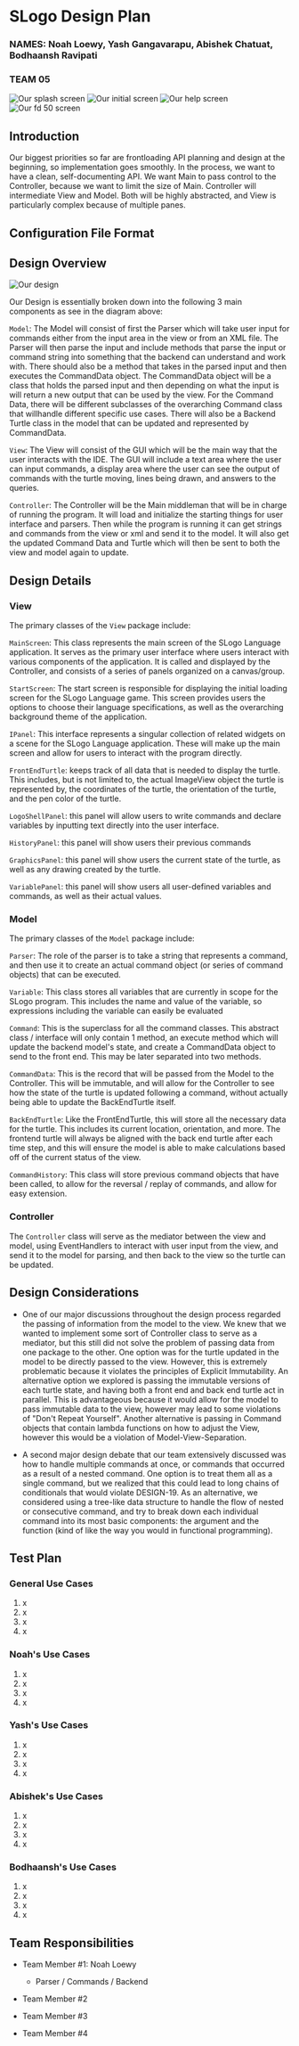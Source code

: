 # SLogo Design Plan
### NAMES: Noah Loewy, Yash Gangavarapu, Abishek Chatuat, Bodhaansh Ravipati

### TEAM 05

![Our splash screen](wireframe/SplashScreen.png)
![Our initial screen](wireframe/InitialScreen.png)
![Our help screen](wireframe/HelpWindow.png)
![Our fd 50 screen](wireframe/FD50Case.png)

## Introduction

Our biggest priorities so far are frontloading API planning and design at the beginning, so implementation goes smoothly. In the process, we want to have a clean, self-documenting API. We want Main to pass control to the Controller, because we want to limit the size of Main. Controller will intermediate View and Model. Both will be highly abstracted, and View is particularly complex because of multiple panes.

## Configuration File Format


## Design Overview

![Our design](images/DesignOverview.png) 

Our Design is essentially broken down into the following 3 main components as see in the diagram
above:

`Model`:
The Model will consist of first the Parser which will take user input for commands either from the
input area in the view or from an XML file. The Parser will then parse the input and include methods
that parse the input or command string into something that the backend can understand and work with.
There should also be a method that takes in the parsed input and then executes the CommandData
object. The CommandData object will be a class that holds the parsed input and then depending on
what the input is will return a new output that can be used by the view. For the Command Data, there
will be different subclasses of the overarching Command class that willhandle different specific use
cases. There will also be a Backend Turtle class in the model that can be updated and represented by
CommandData.

`View`:
The View will consist of the GUI which will be the main way that the user interacts with the IDE.
The GUI will include a text area where the user can input commands, a display area where the user
can see the output of commands with the turtle moving, lines being drawn, and answers to the
queries.

`Controller`:
The Controller will be the Main middleman that will be in charge of running the program. It will
load and initialize the starting things for user interface and parsers. Then while the program is
running it can get strings and commands from the view or xml and send it to the model. It will also
get the updated Command Data and Turtle which will then be sent to both the view and model again to
update.

## Design Details

### View

The primary classes of the `View` package include:

`MainScreen`: This class represents the main screen of the SLogo Language application. It serves as the primary user interface where users interact with various components of the application. It is called and displayed by the Controller, and consists of a series of panels organized on a canvas/group.

`StartScreen`: The start screen is responsible for displaying the initial loading screen for the SLogo Language game. This screen provides users the options to choose their language specifications, as well as the overarching background theme of the application.

`IPanel`: This interface represents a singular collection of related widgets on a scene for the SLogo Language application. These will make up the main screen and allow for users to interact with the program directly.

`FrontEndTurtle`: keeps track of all data that is needed to display the turtle. This includes, but is not limited to, the actual ImageView object the turtle is represented by, the coordinates of the turtle, the orientation of the turtle, and the pen color of the turtle.

`LogoShellPanel`: this panel will allow users to write commands and declare variables by inputting text directly into the user interface.

`HistoryPanel`: this panel will show users their previous commands

`GraphicsPanel`: this panel will show users the current state of the turtle, as well as any drawing created by the turtle. 

`VariablePanel`: this panel will show users all user-defined variables and commands, as well as their actual values.

### Model

The primary classes of the `Model` package include:

`Parser`: The role of the parser is to take a string that represents a command, and then use it to create an actual command object (or series of command objects) that can be executed. 

`Variable`: This class stores all variables that are currently in scope for the SLogo program. This includes the name and value of the variable, so expressions including the variable can easily be evaluated

`Command`: This is the superclass for all the command classes. This abstract class / interface will only contain 1 method, an execute method which will update the backend model's state, and create a CommandData object to send to the front end. This may be later separated into two methods.

`CommandData`: This is the record that will be passed from the Model to the Controller. This will be immutable, and will allow for the Controller to see how the state of the turtle is updated following a command, without actually being able to update the BackEndTurtle itself.

`BackEndTurtle`: Like the FrontEndTurtle, this will store all the necessary data for the turtle. This includes its current location, orientation, and more. The frontend turtle will always be aligned with the back end turtle after each time step, and this will ensure the model is able to make calculations based off of the current status of the view.

`CommandHistory`: This class will store previous command objects that have been called, to allow for the reversal / replay of commands, and allow for easy extension. 

### Controller

The `Controller` class will serve as the mediator between the view and model, using EventHandlers to interact with user input from the view, and send it to the model for parsing, and then back to the view so the turtle can be updated.
## Design Considerations

* One of our major discussions throughout the design process regarded the passing of information
  from the model to the view. We knew that we wanted to implement some sort of Controller class to
  serve as a mediator, but this still did not solve the problem of passing data from one package to
  the other. One option was for the turtle updated in the model to be directly passed to the view.
  However, this is extremely problematic because it violates the principles of Explicit
  Immutability. An alternative option we explored is passing the immutable versions of each turtle
  state, and having both a front end and back end turtle act in parallel. This is advantageous
  because it would allow for the model to pass immutable data to the view, however may lead to some
  violations of "Don't Repeat Yourself". Another alternative is passing in Command objects that
  contain lambda functions on how to adjust the View, however this would be a violation of
  Model-View-Separation.

* A second major design debate that our team extensively discussed was how to handle multiple
  commands at once, or commands that occurred as a result of a nested command. One option is to
  treat them all as a single command, but we realized that this could lead to long chains of
  conditionals that would violate DESIGN-19. As an alternative, we considered using a tree-like data
  structure to handle the flow of nested or consecutive command, and try to break down each
  individual command into its most basic components: the argument and the function (kind of like the
  way you would in functional programming).

## Test Plan
[//]: # (Use Cases, need 4, and then 4 more per person, so 20)

### General Use Cases
1. x
2. x
3. x
4. x
### Noah's Use Cases
1. x
2. x
3. x
4. x
### Yash's Use Cases
1. x
2. x
3. x
4. x
### Abishek's Use Cases
1. x
2. x
3. x
4. x
### Bodhaansh's Use Cases
1. x
2. x
3. x
4. x

## Team Responsibilities

 * Team Member #1: Noah Loewy
   * Parser / Commands / Backend
 * Team Member #2

 * Team Member #3

 * Team Member #4

